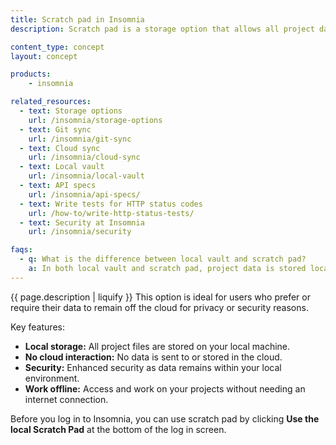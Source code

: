 ```yaml
---
title: Scratch pad in Insomnia
description: Scratch pad is a storage option that allows all project data to be stored locally on your device.

content_type: concept
layout: concept

products:
    - insomnia

related_resources:
  - text: Storage options
    url: /insomnia/storage-options
  - text: Git sync
    url: /insomnia/git-sync
  - text: Cloud sync
    url: /insomnia/cloud-sync
  - text: Local vault
    url: /insomnia/local-vault
  - text: API specs
    url: /insomnia/api-specs/
  - text: Write tests for HTTP status codes
    url: /how-to/write-http-status-tests/
  - text: Security at Insomnia
    url: /insomnia/security

faqs:
  - q: What is the difference between local vault and scratch pad?
    a: In both local vault and scratch pad, project data is stored locally. With local vault, you can also use git sync. In scratch pad, all data is stored locally, so it is best suited for individual developers who aren't working as part of a team.
---
```


{{ page.description | liquify }} This option is ideal for users who prefer or require their data to remain off the cloud for privacy or security reasons.

Key features:
* **Local storage:** All project files are stored on your local machine.
* **No cloud interaction:** No data is sent to or stored in the cloud.
* **Security:** Enhanced security as data remains within your local environment.
* **Work offline:** Access and work on your projects without needing an internet connection.

Before you log in to Insomnia, you can use scratch pad by clicking **Use the local Scratch Pad** at the bottom of the log in screen.
